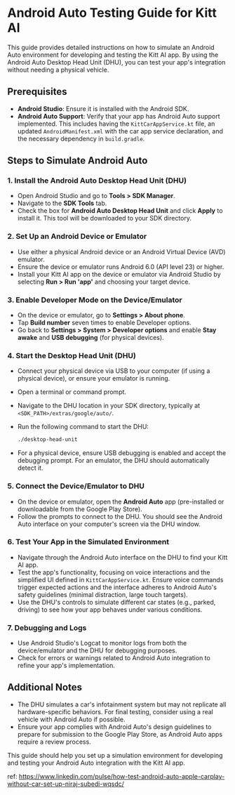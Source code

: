 # Android Auto Testing Guide for Kitt AI

This guide provides detailed instructions on how to simulate an Android Auto
environment for developing and testing the Kitt AI app. By using the Android
Auto Desktop Head Unit (DHU), you can test your app's integration without
needing a physical vehicle.

## Prerequisites

- **Android Studio**: Ensure it is installed with the Android SDK.
- **Android Auto Support**: Verify that your app has Android Auto support
  implemented. This includes having the `KittCarAppService.kt` file, an updated
  `AndroidManifest.xml` with the car app service declaration, and the necessary
  dependency in `build.gradle`.

## Steps to Simulate Android Auto

### 1. Install the Android Auto Desktop Head Unit (DHU)

- Open Android Studio and go to **Tools > SDK Manager**.
- Navigate to the **SDK Tools** tab.
- Check the box for **Android Auto Desktop Head Unit** and click **Apply** to
  install it. This tool will be downloaded to your SDK directory.

### 2. Set Up an Android Device or Emulator

- Use either a physical Android device or an Android Virtual Device (AVD) emulator.
- Ensure the device or emulator runs Android 6.0 (API level 23) or higher.
- Install your Kitt AI app on the device or emulator via Android Studio by
  selecting **Run > Run 'app'** and choosing your target device.

### 3. Enable Developer Mode on the Device/Emulator

- On the device or emulator, go to **Settings > About phone**.
- Tap **Build number** seven times to enable Developer options.
- Go back to **Settings > System > Developer options** and enable **Stay awake**
  and **USB debugging** (for physical devices).

### 4. Start the Desktop Head Unit (DHU)

- Connect your physical device via USB to your computer (if using a physical device), or ensure your emulator is running.
- Open a terminal or command prompt.
- Navigate to the DHU location in your SDK directory, typically at `<SDK_PATH>/extras/google/auto/`.
- Run the following command to start the DHU:

  ```bash
  ./desktop-head-unit
  ```

- For a physical device, ensure USB debugging is enabled and accept the
  debugging prompt. For an emulator, the DHU should automatically detect it.

### 5. Connect the Device/Emulator to DHU

- On the device or emulator, open the **Android Auto** app (pre-installed or
  downloadable from the Google Play Store).
- Follow the prompts to connect to the DHU. You should see the Android Auto
  interface on your computer's screen via the DHU window.

### 6. Test Your App in the Simulated Environment

- Navigate through the Android Auto interface on the DHU to find your Kitt AI app.
- Test the app's functionality, focusing on voice interactions and the
  simplified UI defined in `KittCarAppService.kt`. Ensure voice commands
  trigger expected actions and the interface adheres to Android Auto's safety
  guidelines (minimal distraction, large touch targets).
- Use the DHU's controls to simulate different car states (e.g., parked,
  driving) to see how your app behaves under various conditions.

### 7. Debugging and Logs

- Use Android Studio's Logcat to monitor logs from both the device/emulator and
  the DHU for debugging purposes.
- Check for errors or warnings related to Android Auto integration to refine
  your app's implementation.

## Additional Notes

- The DHU simulates a car's infotainment system but may not replicate all
  hardware-specific behaviors. For final testing, consider using a real vehicle
  with Android Auto if possible.
- Ensure your app complies with Android Auto's design guidelines to prepare for
  submission to the Google Play Store, as Android Auto apps require a review
  process.

This guide should help you set up a simulation environment for developing and
testing your Android Auto integration with the Kitt AI app.

ref: <https://www.linkedin.com/pulse/how-test-android-auto-apple-carplay-without-car-set-up-niraj-subedi-wqsdc/>
